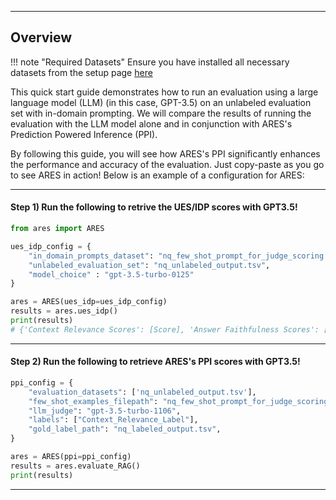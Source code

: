 <hr>

## Overview

!!! note "Required Datasets"
    Ensure you have installed all necessary datasets from the setup page [here](setup.md)


This quick start guide demonstrates how to run an evaluation using a large language model (LLM) (in this case, GPT-3.5) on an unlabeled evaluation set with in-domain prompting. We will compare the results of running the evaluation with the LLM model alone and in conjunction with ARES's Prediction Powered Inference (PPI).

By following this guide, you will see how ARES's PPI significantly enhances the performance and accuracy of the evaluation. Just copy-paste as you go to see ARES in action! Below is an example of a configuration for ARES:

<hr>

#### Step 1) Run the following to retrive the UES/IDP scores with GPT3.5!

```python
from ares import ARES

ues_idp_config = {
    "in_domain_prompts_dataset": "nq_few_shot_prompt_for_judge_scoring.tsv",
    "unlabeled_evaluation_set": "nq_unlabeled_output.tsv", 
    "model_choice" : "gpt-3.5-turbo-0125"
} 

ares = ARES(ues_idp=ues_idp_config)
results = ares.ues_idp()
print(results)
# {'Context Relevance Scores': [Score], 'Answer Faithfulness Scores': [Score], 'Answer Relevance Scores': [Score]}
```

<hr>

#### Step 2) Run the following to retrieve ARES's PPI scores with GPT3.5!


```python
ppi_config = { 
    "evaluation_datasets": ['nq_unlabeled_output.tsv'], 
    "few_shot_examples_filepath": "nq_few_shot_prompt_for_judge_scoring.tsv",
    "llm_judge": "gpt-3.5-turbo-1106",
    "labels": ["Context_Relevance_Label"], 
    "gold_label_path": "nq_labeled_output.tsv", 
}

ares = ARES(ppi=ppi_config)
results = ares.evaluate_RAG()
print(results)
```

<hr>
